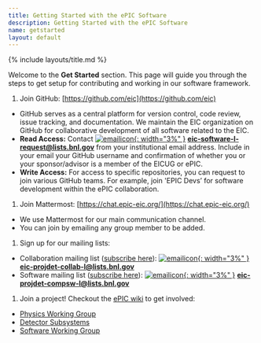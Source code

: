 ```yaml
---
title: Getting Started with the ePIC Software
description: Getting Started with the ePIC Software
name: getstarted
layout: default
---
```


{% include layouts/title.md %}

Welcome to the **Get Started** section. This page will guide you through the steps to get setup for contributing and working in our software framework. 

1. Join GitHub: [https://github.com/eic](https://github.com/eic)
* GitHub serves as a central platform for version control, code review, issue tracking, and documentation. We maintain the EIC organization on GitHub for collaborative development of all software related to the EIC.
* **Read Access:** Contact [![emailicon](../assets/images/site/icons/email.png){: width="3%" }](mailto:eic-software-l-request@lists.bnl.gov) **eic-software-l-request@lists.bnl.gov** from your institutional email address. Include in your email your GitHub username and confirmation of whether you or your sponsor/advisor is a member of the EICUG or ePIC. 
* **Write Access:** For access to specific repositories, you can request to join various GitHub teams. For example, join 'EPIC Devs’ for software development within the ePIC collaboration. 

1. Join Mattermost: [https://chat.epic-eic.org/](https://chat.epic-eic.org/)
* We use Mattermost for our main communication channel.
* You can join by emailing any group member to be added.
1. Sign up for our mailing lists:
* Collaboration mailing list ([subscribe here](https://lists.bnl.gov/mailman/listinfo/eic-projdet-collab-l)): [![emailicon](../assets/images/site/icons/email.png){: width="3%" }](mailto:eic-projdet-collab-l@lists.bnl.gov) **eic-projdet-collab-l@lists.bnl.gov** 
* Software mailing list ([subscribe here](https://lists.bnl.gov/mailman/listinfo/eic-projdet-compsw-l)): [![emailicon](../assets/images/site/icons/email.png){: width="3%" }](mailto:eic-projdet-compsw-l@lists.bnl.gov) **eic-projdet-compsw-l@lists.bnl.gov** 

1. Join a project! Checkout the [ePIC wiki](https://wiki.bnl.gov/EPIC/index.php?title=Collaboration) to get involved:
* [Physics Working Group](https://wiki.bnl.gov/EPIC/index.php?title=Collaboration)
* [Detector Subsystems](https://wiki.bnl.gov/EPIC/index.php?title=Collaboration)
* [Software Working Group](https://wiki.bnl.gov/EPIC/index.php?title=Collaboration)
